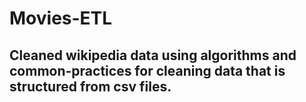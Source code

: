 # Movies-ETL

## Cleaned wikipedia data using algorithms and common-practices for cleaning data that is structured from csv files.
